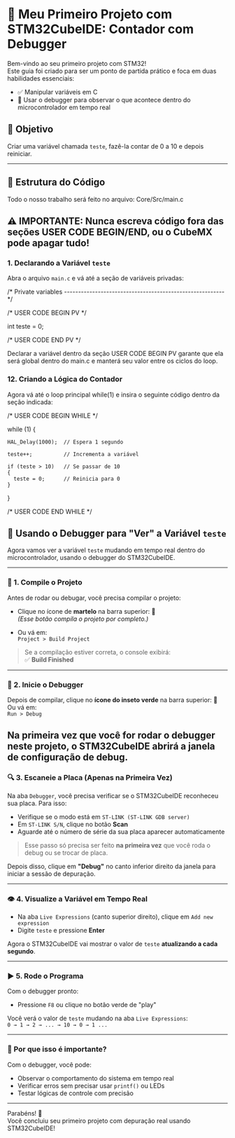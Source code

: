 # 🧠 Meu Primeiro Projeto com STM32CubeIDE: Contador com Debugger

Bem-vindo ao seu primeiro projeto com STM32!  
Este guia foi criado para ser um ponto de partida prático e foca em duas habilidades essenciais:

- ✅ Manipular variáveis em C  
- 🐞 Usar o debugger para observar o que acontece dentro do microcontrolador em tempo real  

## 🎯 Objetivo

Criar uma variável chamada `teste`, fazê-la contar de 0 a 10 e depois reiniciar.

---

## 📁 Estrutura do Código

Todo o nosso trabalho será feito no arquivo:
Core/Src/main.c

⚠️ IMPORTANTE: Nunca escreva código fora das seções USER CODE BEGIN/END, ou o CubeMX pode apagar tudo!
---

### 1️. Declarando a Variável `teste`

Abra o arquivo `main.c` e vá até a seção de variáveis privadas:


/* Private variables ---------------------------------------------------------*/

/* USER CODE BEGIN PV */

int teste = 0;

/* USER CODE END PV */


Declarar a variável dentro da seção USER CODE BEGIN PV garante que ela será global dentro do main.c e manterá seu valor entre os ciclos do loop. 

### 12. Criando a Lógica do Contador
Agora vá até o loop principal while(1) e insira o seguinte código dentro da seção indicada:


/* USER CODE BEGIN WHILE */

  while (1)
  {
  
    HAL_Delay(1000);  // Espera 1 segundo

    teste++;          // Incrementa a variável

    if (teste > 10)   // Se passar de 10
    {
      teste = 0;      // Reinicia para 0
    }
  }
  
/* USER CODE END WHILE */


## 🐞 Usando o Debugger para "Ver" a Variável `teste`

Agora vamos ver a variável `teste` mudando em tempo real dentro do microcontrolador, usando o debugger do STM32CubeIDE.

---

### 🧱 1. Compile o Projeto

Antes de rodar ou debugar, você precisa compilar o projeto:

- Clique no ícone de **martelo** na barra superior: 🔨  
  *(Esse botão compila o projeto por completo.)*

- Ou vá em:  
  `Project > Build Project`

> Se a compilação estiver correta, o console exibirá:  
> ✅ **Build Finished**

---

### 🐛 2. Inicie o Debugger

Depois de compilar, clique no **ícone do inseto verde** na barra superior: 🐞  
Ou vá em:  
`Run > Debug`

Na **primeira vez que você for rodar o debugger neste projeto**, o STM32CubeIDE abrirá a janela de configuração de debug.
---

### 🔍 3. Escaneie a Placa (Apenas na Primeira Vez)

Na aba `Debugger`, você precisa verificar se o STM32CubeIDE reconheceu sua placa. Para isso:

- Verifique se o modo está em `ST-LINK (ST-LINK GDB server)`
- Em `ST-LINK S/N`, clique no botão **Scan**
- Aguarde até o número de série da sua placa aparecer automaticamente

> Esse passo só precisa ser feito **na primeira vez** que você roda o debug ou se trocar de placa.

Depois disso, clique em **"Debug"** no canto inferior direito da janela para iniciar a sessão de depuração.

---

### 👁️ 4. Visualize a Variável em Tempo Real

- Na aba `Live Expressions` (canto superior direito), clique em `Add new expression`
- Digite `teste` e pressione **Enter**

Agora o STM32CubeIDE vai mostrar o valor de `teste` **atualizando a cada segundo**.

---

### ▶️ 5. Rode o Programa

Com o debugger pronto:

- Pressione `F8` ou clique no botão verde de "play"

Você verá o valor de `teste` mudando na aba `Live Expressions`:  
`0 → 1 → 2 → ... → 10 → 0 → 1 ...`

---

### 🧠 Por que isso é importante?

Com o debugger, você pode:

- Observar o comportamento do sistema em tempo real  
- Verificar erros sem precisar usar `printf()` ou LEDs  
- Testar lógicas de controle com precisão

---

Parabéns! 🎉  
Você concluiu seu primeiro projeto com depuração real usando STM32CubeIDE!

